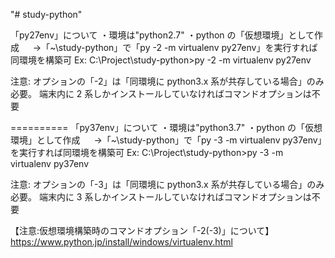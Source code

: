 "# study-python"

<!-- 2019/07/16 k.konishi create -->

「py27env」について
・環境は"python2.7"
・python の「仮想環境」として作成
　 →「~\study-python」で「py -2 -m virtualenv py27env」を実行すれば同環境を構築可
Ex:
C:\Project\study-python>py -2 -m virtualenv py27env

注意:
オプションの「-2」は「同環境に python3.x 系が共存している場合」のみ必要。
端末内に 2 系しかインストールしていなければコマンドオプションは不要

==========
「py37env」について
・環境は"python3.7"
・python の「仮想環境」として作成
　 →「~\study-python」で「py -3 -m virtualenv py37env」を実行すれば同環境を構築可
Ex:
C:\Project\study-python>py -3 -m virtualenv py37env

注意:
オプションの「-3」は「同環境に python3.x 系が共存している場合」のみ必要。
端末内に 3 系しかインストールしていなければコマンドオプションは不要

【注意:仮想環境構築時のコマンドオプション「-2(-3)」について】
https://www.python.jp/install/windows/virtualenv.html
